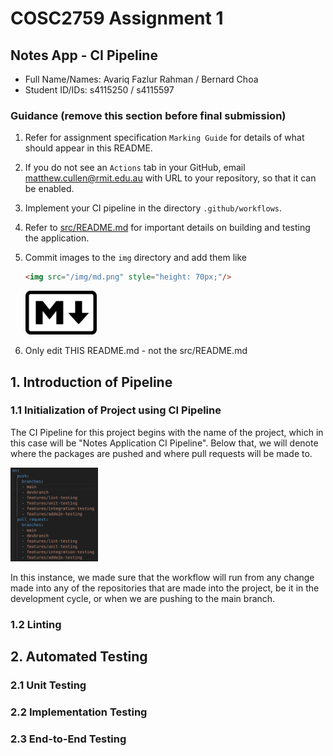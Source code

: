 # COSC2759 Assignment 1
## Notes App - CI Pipeline
- Full Name/Names: Avariq Fazlur Rahman / Bernard Choa
- Student ID/IDs: s4115250 / s4115597

### Guidance (remove this section before final submission)

1. Refer for assignment specification `Marking Guide` for details of what should appear in this README.

2. If you do not see an `Actions` tab in your GitHub, email matthew.cullen@rmit.edu.au with URL to your repository, so that it can be enabled.

3. Implement your CI pipeline in the directory `.github/workflows`.

4. Refer to [src/README.md](/src/README.md) for important details on building and testing the application.

5. Commit images to the `img` directory and add them like 
    ```html
    <img src="/img/md.png" style="height: 70px;"/>
    ```
    <img src="/img/md.png" style="height: 70px;"/>

6. Only edit THIS README.md - not the src/README.md
## 1. Introduction of Pipeline
### 1.1 Initialization of Project using CI Pipeline
The CI Pipeline for this project begins with the name of the project, which in this case will be "Notes Application CI Pipeline". Below that, we will denote where the packages are pushed and where pull requests will be made to.

<img src="img/newbranching.png" style="height: 150px;"/>

In this instance, we made sure that the workflow will run from any change made into any of the repositories that are made into the project, be it in the development cycle, or when we are pushing to the main branch.

### 1.2 Linting

## 2. Automated Testing
### 2.1 Unit Testing
### 2.2 Implementation Testing
### 2.3 End-to-End Testing